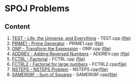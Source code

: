 # SPOJ Problems

## Content
1. [TEST - Life, the Universe, and Everything](https://www.spoj.com/problems/TEST/) - TEST.cpp [(file)](TEST.cpp)
2. [PRIME1 - Prime Generator](https://www.spoj.com/problems/PRIME1/) - PRIME1.cpp [(file)](PRIME1.cpp)
3. [ONP - Transform the Expression](https://www.spoj.com/problems/ONP/) - ONP.cpp [(file)](ONP.cpp)
4. [ADDREV - Adding Reversed Numbers](https://www.spoj.com/problems/ADDREV/) - ADDREV.cpp [(file)](ADDREV.cpp)
5. [FCTRL - Factorial](https://www.spoj.com/problems/FCTRL/) - FCTRL.cpp [(file)](FCTRL.cpp)
6. [FCTRL2 - Factorial for large numbers](https://www.spoj.com/problems/FCTRL2/) - FCTRL2.cpp[(file)](FCTRL2.cpp)
7. [NSTEPS - NSTEPS Problem](https://www.spoj.com/problems/NSTEPS/) - NSTEPS.cpp[(file)](NSTEPS.cpp)
8. [SAMER08F - Sum of Squares](https://www.spoj.com/problems/SAMER08F/) - SAMER08F.cpp[(file)](SAMER08F.cpp)
